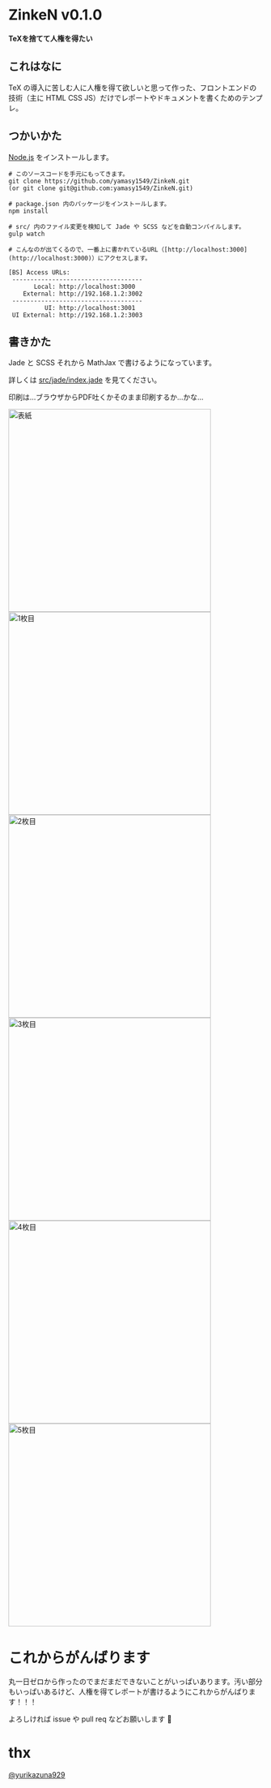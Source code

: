 # ZinkeN v0.1.0

**TeXを捨てて人権を得たい**

## これはなに

TeX の導入に苦しむ人に人権を得て欲しいと思って作った、フロントエンドの技術（主に HTML CSS JS）だけでレポートやドキュメントを書くためのテンプレ。

## つかいかた

[Node.js](https://nodejs.org/en/) をインストールします。

```
# このソースコードを手元にもってきます。
git clone https://github.com/yamasy1549/ZinkeN.git
(or git clone git@github.com:yamasy1549/ZinkeN.git)

# package.json 内のパッケージをインストールします。
npm install

# src/ 内のファイル変更を検知して Jade や SCSS などを自動コンパイルします。
gulp watch
```

```
# こんなのが出てくるので、一番上に書かれているURL（[http://localhost:3000](http://localhost:3000)）にアクセスします。

[BS] Access URLs:
 ------------------------------------
       Local: http://localhost:3000
    External: http://192.168.1.2:3002
 ------------------------------------
          UI: http://localhost:3001
 UI External: http://192.168.1.2:3003
 ```

## 書きかた

Jade と SCSS それから MathJax で書けるようになっています。

詳しくは [src/jade/index.jade](./src/jade/index.jade) を見てください。

印刷は…ブラウザからPDF吐くかそのまま印刷するか…かな…

<img alt="表紙" src="./images/zinken-0.png" width="400px">

<img alt="1枚目" src="./images/zinken-1.png" width="400px">

<img alt="2枚目" src="./images/zinken-2.png" width="400px">

<img alt="3枚目" src="./images/zinken-3.png" width="400px">

<img alt="4枚目" src="./images/zinken-4.png" width="400px">

<img alt="5枚目" src="./images/zinken-5.png" width="400px">


# これからがんばります

丸一日ゼロから作ったのでまだまだできないことがいっぱいあります。汚い部分もいっぱいあるけど、人権を得てレポートが書けるようにこれからがんばります！！！

よろしければ issue や pull req などお願いします :pray:

# thx

[@yurikazuna929](https://github.com/yurikazuna929)

